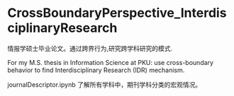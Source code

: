 # CrossBoundaryPerspective_InterdisciplinaryResearch

情报学硕士毕业论文。通过跨界行为,研究跨学科研究的模式.

For my M.S. thesis in Information Science at PKU: use cross-boundary behavior to find Interdisciplinary Research (IDR) mechanism.

journalDescriptor.ipynb
了解所有学科中，期刊学科分类的宏观情况。
